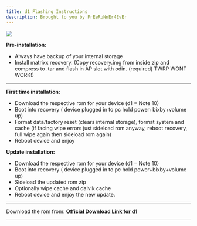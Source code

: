 ```yaml
---
title: d1 Flashing Instructions 
description: Brought to you by FrEeRuNnEr4EvEr
---
```


<a href="#"><img align="center" img src="/assets/installation.png" /></a>

**Pre-installation:**
- Always have backup of your internal storage
- Install matrixx recovery. (Copy recovery.img from inside zip and compress to .tar and flash in AP slot with odin. (required) TWRP WONT WORK!)

----
**First time installation:**
- Download the respective rom for your device (d1 = Note 10)
- Boot into recovery ( device plugged in to pc hold power+bixby+volume up)
- Format data/factory reset (clears internal storage), format system and cache (if facing wipe errors just sideload rom anyway, reboot recovery, full wipe again then sideload rom again)
- Reboot device and enjoy

**Update installation:**
- Download the respective rom for your device (d1 = Note 10)
- Boot into recovery ( device plugged in to pc hold power+bixby+volume up)
- Sideload the updated rom zip
- Optionally wipe cache and dalvik cache
- Reboot device and enjoy the new update.

----
Download the rom from: [**Official Download Link for d1**](https://sourceforge.net/projects/projectmatrixx/files/Android-14/d1/)

----

